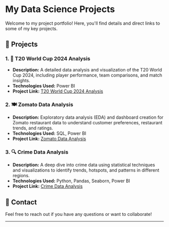 # My Data Science Projects

Welcome to my project portfolio! Here, you'll find details and direct links to some of my key projects.

## 🚀 Projects

### 1. 🏏 T20 World Cup 2024 Analysis
- **Description:** A detailed data analysis and visualization of the T20 World Cup 2024, including player performance, team comparisons, and match insights.
- **Technologies Used:** Power BI
- **Project Link:** [T20 World Cup 2024 Analysis](https://github.com/akankshabisht01/Data-Science-Projects/tree/main/T20%20woldcup%202024)

### 2. 🍽️ Zomato Data Analysis
- **Description:** Exploratory data analysis (EDA) and dashboard creation for Zomato restaurant data to understand customer preferences, restaurant trends, and ratings.
- **Technologies Used:** SQL, Power BI
- **Project Link:** [Zomato Data Analysis](https://github.com/akankshabisht01/Data-Science-Projects/tree/main/Zomato%20Project)

### 3. 🔍 Crime Data Analysis
- **Description:** A deep dive into crime data using statistical techniques and visualizations to identify trends, hotspots, and patterns in different regions.
- **Technologies Used:** Python, Pandas, Seaborn, Power BI
- **Project Link:** [Crime Data Analysis](https://github.com/akankshabisht01/Data-Science-Projects/tree/main/Crime%20data%20analysis)

## 📩 Contact
Feel free to reach out if you have any questions or want to collaborate!

---


